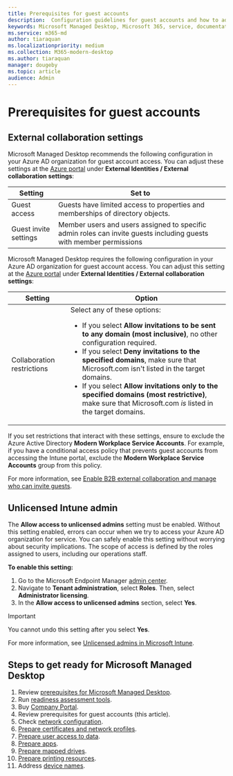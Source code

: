 ```yaml
---
title: Prerequisites for guest accounts
description:  Configuration guidelines for guest accounts and how to adjust them
keywords: Microsoft Managed Desktop, Microsoft 365, service, documentation
ms.service: m365-md
author: tiaraquan
ms.localizationpriority: medium
ms.collection: M365-modern-desktop
ms.author: tiaraquan
manager: dougeby
ms.topic: article
audience: Admin
---
```


# Prerequisites for guest accounts

## External collaboration settings

Microsoft Managed Desktop recommends the following configuration in your Azure AD organization for guest account access. You can adjust these settings at the [Azure portal](https://portal.azure.com) under **External Identities / External collaboration settings**:

| Setting | Set to |
| ------ | ------ |
| Guest access | Guests have limited access to properties and memberships of directory objects. |
| Guest invite settings | Member users and users assigned to specific admin roles can invite guests including guests with member permissions |

Microsoft Managed Desktop requires the following configuration in your Azure AD organization for guest account access. You can adjust this setting at the [Azure portal](https://portal.azure.com) under **External Identities / External collaboration settings**:

| Setting | Option |
| ------ | ------ |
| Collaboration restrictions | Select any of these options: <ul><li>If you select **Allow invitations to be sent to any domain (most inclusive)**, no other configuration required.</li><li>If you select **Deny invitations to the specified domains**, make sure that Microsoft.com isn't listed in the target domains.</li><li>If you select **Allow invitations only to the specified domains (most restrictive)**, make sure that Microsoft.com *is* listed in the target domains.</li><ul>

If you set restrictions that interact with these settings, ensure to exclude the Azure Active Directory **Modern Workplace Service Accounts**. For example, if you have a conditional access policy that prevents guest accounts from accessing the Intune portal, exclude the **Modern Workplace Service Accounts** group from this policy.

For more information, see [Enable B2B external collaboration and manage who can invite guests](/azure/active-directory/external-identities/delegate-invitations#to-configure-external-collaboration-settings).

## Unlicensed Intune admin

The **Allow access to unlicensed admins** setting must be enabled. Without this setting enabled, errors can occur when we try to access your Azure AD organization for service. You can safely enable this setting without worrying about security implications. The scope of access is defined by the roles assigned to users, including our operations staff.

**To enable this setting:**

1. Go to the Microsoft Endpoint Manager [admin center](https://go.microsoft.com/fwlink/?linkid=2109431).
2. Navigate to **Tenant administration**, select **Roles**. Then, select **Administrator licensing**.
3. In the **Allow access to unlicensed admins** section, select **Yes**.

> [!IMPORTANT]
> You cannot undo this setting after you select **Yes**.

For more information, see [Unlicensed admins in Microsoft Intune](/mem/intune/fundamentals/unlicensed-admins).

## Steps to get ready for Microsoft Managed Desktop

1. Review [prerequisites for Microsoft Managed Desktop](prerequisites.md).
1. Run [readiness assessment tools](readiness-assessment-tool.md).
1. Buy [Company Portal](../get-started/company-portal.md).
1. Review prerequisites for guest accounts (this article).
1. Check [network configuration](network.md).
1. [Prepare certificates and network profiles](certs-wifi-lan.md).
1. [Prepare user access to data](authentication.md).
1. [Prepare apps](apps.md).
1. [Prepare mapped drives](mapped-drives.md).
1. [Prepare printing resources](printing.md).
1. Address [device names](address-device-names.md).
